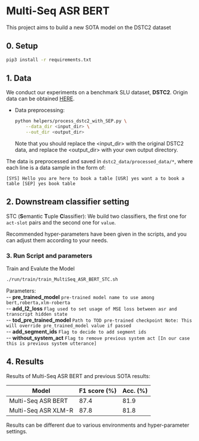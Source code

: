 # Multi-Seq ASR BERT

This project aims to build a new SOTA model on the DSTC2 dataset 

## 0. Setup

```bash
pip3 install -r requirements.txt
```

## 1. Data

We conduct our experiments on a benchmark SLU dataset, **DSTC2**. Origin data can be obtained [HERE](http://camdial.org/~mh521/dstc/).

- Data preprocessing:
    ```bash
    python helpers/process_dstc2_with_SEP.py \
        --data_dir <input_dir> \
        --out_dir <output_dir>
    ```
    Note that you should replace the <input_dir> with the original DSTC2 data, and replace the <output_dir> with your own output directory.

The data is preprocessed and saved in `dstc2_data/processed_data/*`, where each line is a data sample in the form of:

```
[SYS] Hello you are here to book a table [USR] yes want a to book a table [SEP] yes book table 
```


## 2. Downstream classifier setting 

STC (**S**emantic **T**uple **C**lassifier): We build two classifiers, the first one for `act-slot` pairs and the second one for `value`.
 

Recommended hyper-parameters have been given in the scripts, and you can adjust them according to your needs. 

### 3. Run Script and parameters 

  Train and Evalute the Model

  ```bash
  ./run/train/train_MultiSeq_ASR_BERT_STC.sh
  ```
    
  Parameters: <br />
    -- **pre_trained_model**  `pre-trained model name to use among bert,roberta,xlm-roberta`  <br />
    -- **add_l2_loss**   `Flag used to set usage of MSE loss between asr and transcript hidden state`  <br />
    -- **tod_pre_trained_model** `Path to TOD pre-trained checkpoint Note: This will override pre_trained_model value if passed`  <br />
    -- **add_segment_ids** `Flag to decide to add segment ids`  <br />
    -- **without_system_act** `Flag to remove previous system act [In our case this is previous system utterance]`    

## 4. Results

Results of Multi-Seq ASR BERT and previous SOTA results:

| Model               | F1 score (%) | Acc. (%) |
| ---------------     | ------------ | -------- |
| Multi-Seq ASR BERT  | 87.4         | 81.9     |
| Multi-Seq ASR XLM-R | 87.8         | 81.8     |   

Results can be different due to various environments and hyper-parameter settings.



